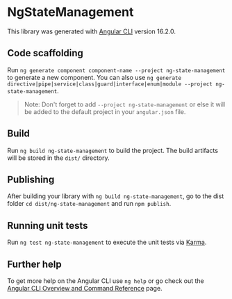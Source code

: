 # NgStateManagement

This library was generated with [Angular CLI](https://github.com/angular/angular-cli) version 16.2.0.

## Code scaffolding

Run `ng generate component component-name --project ng-state-management` to generate a new component. You can also use `ng generate directive|pipe|service|class|guard|interface|enum|module --project ng-state-management`.

> Note: Don't forget to add `--project ng-state-management` or else it will be added to the default project in your `angular.json` file.

## Build

Run `ng build ng-state-management` to build the project. The build artifacts will be stored in the `dist/` directory.

## Publishing

After building your library with `ng build ng-state-management`, go to the dist folder `cd dist/ng-state-management` and run `npm publish`.

## Running unit tests

Run `ng test ng-state-management` to execute the unit tests via [Karma](https://karma-runner.github.io).

## Further help

To get more help on the Angular CLI use `ng help` or go check out the [Angular CLI Overview and Command Reference](https://angular.io/cli) page.
